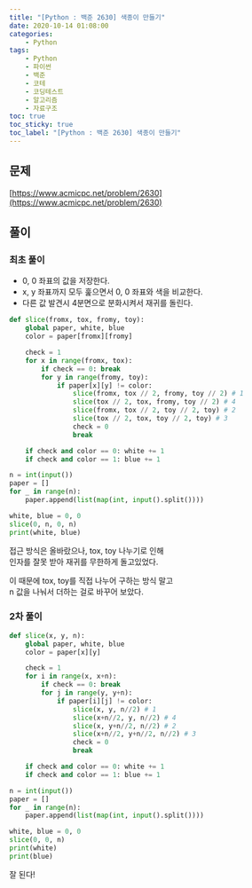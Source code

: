 ```yaml
---
title: "[Python : 백준 2630] 색종이 만들기"
date: 2020-10-14 01:08:00
categories:
    - Python
tags:
    - Python
    - 파이썬
    - 백준
    - 코테
    - 코딩테스트
    - 알고리즘
    - 자료구조
toc: true
toc_sticky: true
toc_label: "[Python : 백준 2630] 색종이 만들기"
---
```

## 문제
[https://www.acmicpc.net/problem/2630](https://www.acmicpc.net/problem/2630)

## 풀이
### 최초 풀이

- 0, 0 좌표의 값을 저장한다.
- x, y 좌표까지 모두 훑으면서 0, 0 좌표와 색을 비교한다.
- 다른 값 발견시 4분면으로 분화시켜서 재귀를 돌린다.

```python
def slice(fromx, tox, fromy, toy):
    global paper, white, blue
    color = paper[fromx][fromy]

    check = 1
    for x in range(fromx, tox):
        if check == 0: break
        for y in range(fromy, toy):
            if paper[x][y] != color:
                slice(fromx, tox // 2, fromy, toy // 2) # 1
                slice(tox // 2, tox, fromy, toy // 2) # 4
                slice(fromx, tox // 2, toy // 2, toy) # 2
                slice(tox // 2, tox, toy // 2, toy) # 3
                check = 0
                break

    if check and color == 0: white += 1
    if check and color == 1: blue += 1

n = int(input())
paper = []
for _ in range(n):
    paper.append(list(map(int, input().split())))

white, blue = 0, 0
slice(0, n, 0, n)
print(white, blue)
```

접근 방식은 올바랐으나, tox, toy 나누기로 인해  
인자를 잘못 받아 재귀를 무한하게 돌고있었다.  
  
이 때문에 tox, toy를 직접 나누어 구하는 방식 말고  
n 값을 나눠서 더하는 걸로 바꾸어 보았다.  
  
### 2차 풀이
```python
def slice(x, y, n):
    global paper, white, blue
    color = paper[x][y]

    check = 1
    for i in range(x, x+n):
        if check == 0: break
        for j in range(y, y+n):
            if paper[i][j] != color:
                slice(x, y, n//2) # 1
                slice(x+n//2, y, n//2) # 4
                slice(x, y+n//2, n//2) # 2
                slice(x+n//2, y+n//2, n//2) # 3
                check = 0
                break

    if check and color == 0: white += 1
    if check and color == 1: blue += 1

n = int(input())
paper = []
for _ in range(n):
    paper.append(list(map(int, input().split())))

white, blue = 0, 0
slice(0, 0, n)
print(white)
print(blue)
```
잘 된다!  